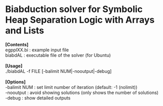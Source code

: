 # Biabduction solver for Symbolic Heap Separation Logic with Arrays and Lists

<b>[Contents]</b><br>
egpplXX.bi        : example input file<br>
biabdAL           : executable file of the solver (for Ubuntu)<br>
<br>
<b>[Usage]</b><br>
./biabdAL -f FILE [-balimit NUM|-nooutput|-debug]<br>
<br>
<b>[Options]</b><br>
  -balimit NUM  : set limit number of iteration (default: -1 (nolimit))<br>
  -nooutput     : avoid showing solutions (only shows the number of solutions)<br>
  -debug          : show detailed outputs<br>
  

